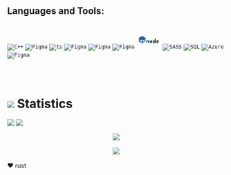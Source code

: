 <br>

## Languages and Tools:
<br>
  <code><img height="40" src="https://upload.wikimedia.org/wikipedia/commons/thumb/1/18/ISO_C%2B%2B_Logo.svg/1822px-ISO_C%2B%2B_Logo.svg.png" alt="C++"></code>
  <code><img height="40" src="https://upload.wikimedia.org/wikipedia/commons/thumb/c/c3/Python-logo-notext.svg/1869px-Python-logo-notext.svg.png" alt="Figma"></code>
  <code><img height="40" src="https://upload.wikimedia.org/wikipedia/commons/thumb/4/4c/Typescript_logo_2020.svg/2048px-Typescript_logo_2020.svg.png" alt="ts"></code>
  <code><img height="40" src="https://d2nir1j4sou8ez.cloudfront.net/wp-content/uploads/2021/12/nextjs-boilerplate-logo.png" alt="Figma"></code>
  <code><img height="40" src="https://raw.githubusercontent.com/codingburgas/2324-space-sprint-project-planex/main/Images/solid.svg" alt="Figma"></code>
  <code><img height="40" src="https://global.discourse-cdn.com/standard17/uploads/threejs/original/2X/e/e4f86d2200d2d35c30f7b1494e96b9595ebc2751.png" alt="Figma"></code>
  <code><img height="40" src="https://raw.githubusercontent.com/TypeStrong/ts-node/HEAD/logo.svg?sanitize=true" alt="tsnode"></code>
  <code><img height="40" src="https://img.icons8.com/fluency/48/tailwind_css.png" alt="SASS"></code>
  <code><img height="40" src="https://upload.wikimedia.org/wikipedia/commons/thumb/2/29/Postgresql_elephant.svg/1200px-Postgresql_elephant.svg.png" alt="SQL"></code>
  <code><img height="40" src="https://upload.wikimedia.org/wikipedia/commons/thumb/f/fa/Microsoft_Azure.svg/1200px-Microsoft_Azure.svg.png" alt="Azure"></code>
  <code><img height="40" src="https://raw.githubusercontent.com/codingburgas/2324-space-sprint-project-planex/main/Images/google-cloud.svg" alt="Figma"></code>

<br><br>


# <img src="https://media4.giphy.com/media/MIGbtLZoVjbl0bYbAd/giphy.gif?cid=ecf05e472t2h0i8d7dcjaoau9iqtchhr899hxmpxzzgc7lyw&rid=giphy.gif" width="30"> Statistics

<p >
  <a >
    <img width="49.5%" src="https://github-readme-stats-xi-navy.vercel.app/api?username=amkolev22&show_icons=true&count_private=true&include_all_commits=true&theme=cobalt&hide_border=true">
   <img width="49.5%" src="https://github-readme-streak-stats.herokuapp.com/?user=amkolev22&theme=cobalt2&hide_border=true">
  </a>
</p>
<p align="center">
  <a href="">
    <img width="49.5%" src="https://github-readme-stats-xi-navy.vercel.app/api/top-langs/?username=amkolev22&theme=cobalt&hide_border=true&include_all_commits=true&count_private=true&layout=compact&hide=html,css,mdx&exclude_repo=martian">
  </a>
</p>

<p align="center"><img src="https://profile-counter.glitch.me/{amkolev22}/count.svg"></p>


<p>♥ rust</p>
